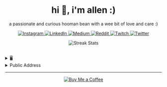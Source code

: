 <h1 align="center">hi 👋,  i'm allen :)</h1>
<p align="center">a passionate and curious hooman bean with a wee bit of love and care :)</p>

<p align="center">
    <a href="https://instagram.com/beaniespolaroids">
        <img src="https://img.shields.io/badge/Instagram-%23E4405F.svg?logo=Instagram&logoColor=white" alt="Instagram">
    </a>
    <a href="https://linkedin.com/in/allenchrissodhas">
        <img src="https://img.shields.io/badge/LinkedIn-%230077B5.svg?logo=linkedin&logoColor=white" alt="LinkedIn">
    </a>
    <a href="https://medium.com/@beaniespolaroids">
        <img src="https://img.shields.io/badge/Medium-12100E?logo=medium&logoColor=white" alt="Medium">
    </a>
    <a href="https://reddit.com/user/beaniespolaroids">
        <img src="https://img.shields.io/badge/Reddit-%23FF4500.svg?logo=Reddit&logoColor=white" alt="Reddit">
    </a>
    <a href="https://twitch.tv/talionnn">
        <img src="https://img.shields.io/badge/Twitch-%239146FF.svg?logo=Twitch&logoColor=white" alt="Twitch">
    </a>
    <a href="https://twitter.com/allencdhas">
        <img src="https://img.shields.io/badge/Twitter-%231DA1F2.svg?logo=Twitter&logoColor=white" alt="Twitter">
    </a>
</p>


<p align="center">
    <img src="https://github-readme-streak-stats.herokuapp.com/?user=allencdhas&theme=dark&hide_border=true" alt="Streak Stats">
</p>

<br>

<details>
    <summary>
        🖥️
    </summary>
    <br/>
    
    ![C](https://img.shields.io/badge/c-%2300599C.svg?style=for-the-badge&logo=c&logoColor=white) 
    ![C#](https://img.shields.io/badge/c%23-%23239120.svg?style=for-the-badge&logo=c-sharp&logoColor=white) 
    ![C++](https://img.shields.io/badge/c++-%2300599C.svg?style=for-the-badge&logo=c%2B%2B&logoColor=white) 
    ![Dart](https://img.shields.io/badge/dart-%230175C2.svg?style=for-the-badge&logo=dart&logoColor=white) 
    ![CSS3](https://img.shields.io/badge/css3-%231572B6.svg?style=for-the-badge&logo=css3&logoColor=white) 
    ![Go](https://img.shields.io/badge/go-%2300ADD8.svg?style=for-the-badge&logo=go&logoColor=white) 
    ![GraphQL](https://img.shields.io/badge/-GraphQL-E10098?style=for-the-badge&logo=graphql&logoColor=white) 
    ![HTML5](https://img.shields.io/badge/html5-%23E34F26.svg?style=for-the-badge&logo=html5&logoColor=white) 
    ![Java](https://img.shields.io/badge/java-%23ED8B00.svg?style=for-the-badge&logo=openjdk&logoColor=white) 
    ![JavaScript](https://img.shields.io/badge/javascript-%23323330.svg?style=for-the-badge&logo=javascript&logoColor=%23F7DF1E)
    ![Python](https://img.shields.io/badge/python-3670A0?style=for-the-badge&logo=python&logoColor=ffdd54)
    ![PHP](https://img.shields.io/badge/php-%23777BB4.svg?style=for-the-badge&logo=php&logoColor=white) 
    ![Rust](https://img.shields.io/badge/rust-%23000000.svg?style=for-the-badge&logo=rust&logoColor=white) 
    ![Solidity](https://img.shields.io/badge/Solidity-%23363636.svg?style=for-the-badge&logo=solidity&logoColor=white) 
    ![TypeScript](https://img.shields.io/badge/typescript-%23007ACC.svg?style=for-the-badge&logo=typescript&logoColor=white) 
    ![Firebase](https://img.shields.io/badge/firebase-%23039BE5.svg?style=for-the-badge&logo=firebase) 
    
</details>

<details>
    <summary>Public Address</summary>
    <br>
    0x
</details>





---
<p align="center">
    <a href="https://buymeacoffee.com/beaniespolaroids">
        <img src="https://img.shields.io/badge/Buy%20Me%20a%20Coffee-ffdd00?style=for-the-badge&logo=buy-me-a-coffee&logoColor=black" alt="Buy Me a Coffee">
    </a>
</p>

<!-- Proudly created with GPRM ( https://gprm.itsvg.in ) -->
